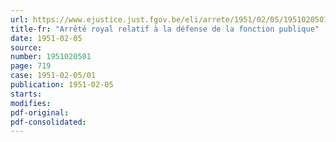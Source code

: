 ```yaml
---
url: https://www.ejustice.just.fgov.be/eli/arrete/1951/02/05/1951020501/justel
title-fr: "Arrêté royal relatif à la défense de la fonction publique"
date: 1951-02-05
source:
number: 1951020501
page: 719
case: 1951-02-05/01
publication: 1951-02-05
starts:
modifies:
pdf-original:
pdf-consolidated:
---
```



